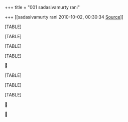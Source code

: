 +++
title = "001 sadasivamurty rani"

+++
[[sadasivamurty rani	2010-10-02, 00:30:34 [Source](https://groups.google.com/g/bvparishat/c/va3q_5_AL_o)]]



[TABLE]

[TABLE]

[TABLE]

[TABLE]



[TABLE]

[TABLE]

[TABLE]





